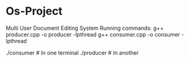 # Os-Project
Multi User Document Editing System
Running commands:
g++ producer.cpp -o producer -lpthread
g++ consumer.cpp -o consumer -lpthread

./consumer  # In one terminal
./producer  # In another
